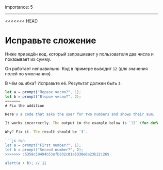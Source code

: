 importance: 5

---

<<<<<<< HEAD
# Исправьте сложение

Ниже приведён код, который запрашивает у пользователя два числа и показывает их сумму.

Он работает неправильно. Код в примере выводит `12` (для значения полей по умолчанию).

В чём ошибка? Исправьте её. Результат должен быть `3`.

```js run
let a = prompt("Первое число?", 1);
let b = prompt("Второе число?", 2);
=======
# Fix the addition

Here's a code that asks the user for two numbers and shows their sum.

It works incorrectly. The output in the example below is `12` (for default prompt values).

Why? Fix it. The result should be `3`.

```js run
let a = prompt("First number?", 1);
let b = prompt("Second number?", 2);
>>>>>>> c5358c59494b53efb832c81a5338e0a23b22c269

alert(a + b); // 12
```
